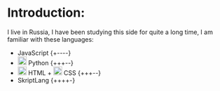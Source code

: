 # **Introduction**:
I live in Russia, I have been studying this side for quite a long time, I am familiar with these languages:
-  JavaScript {+----}
- <img src="https://cdn.jsdelivr.net/gh/devicons/devicon@latest/icons/python/python-original.svg" width="20" height="20"/> Python {+++--}
- <img src="https://cdn.jsdelivr.net/gh/devicons/devicon@latest/icons/html/html-original.svg" width="20" height="20"/> HTML + <img src="https://cdn.jsdelivr.net/gh/devicons/devicon@latest/icons/css/css-original.svg" width="20" height="20"/> CSS {+++--}
- SkriptLang {++++-}